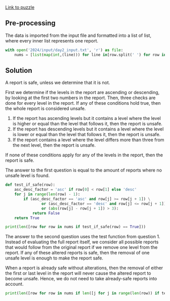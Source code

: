 [Link to puzzle](https://adventofcode.com/2024/day/2)
## Pre-processing

The data is imported from the input file and formatted into a list of list, where every inner list represents one report.

```python
with open('2024/input/day2_input.txt', 'r') as file:
    nums = [list(map(int,(line))) for line in[row.split(' ') for row in file.read().splitlines()]]
```

## Solution

A report is safe, unless we determine that it is not. 

First we determine if the levels in the report are ascending or descending, by looking at the first two numbers in the report. Then, three checks are done for every level in the report. If any of these conditions hold true, then the whole report is considered unsafe.

1. If the report has ascending levels but it contains a level where the level is higher or equal than the level that follows it, then the report is unsafe.
1. If the report has descending levels but it contains a level where the level is lower or equal than the level that follows it, then the report is unsafe.
3. If the report contains a level where the level differs more than three from the next level, then the report is unsafe.

If none of these conditions apply for any of the levels in the report, then the report is safe.

The answer to the first question is equal to the amount of reports where no unsafe level is found.

```python
def test_if_safe(row):
    asc_desc_factor = 'asc' if row[0] < row[1] else 'desc'
    for j in range(len(row) - 1):
        if (asc_desc_factor == 'asc' and row[j] >= row[j + 1]) \
                or (asc_desc_factor == 'desc' and row[j] <= row[j + 1]) \
                or (abs(row[j] - row[j + 1]) > 3):
            return False
    return True

print(len([row for row in nums if test_if_safe(row) == True]))
```

The answer to the second question uses the test function from question 1. Instead of evaluating the full report itself, we consider all possible reports that would follow from the original report if we remove one level from the report. If any of these altered reports is safe, then the removal of one unsafe level is enough to make the report safe.

When a report is already safe without alterations, then the removal of either the first or last level in the report will never cause the altered report to become unsafe. Hence, we do not need to take already-safe reports into account.

```python
print(len([row for row in nums if len([j for j in range(len(row)) if test_if_safe(row[:j] + row[j+1:]) == True]) > 0]))
```